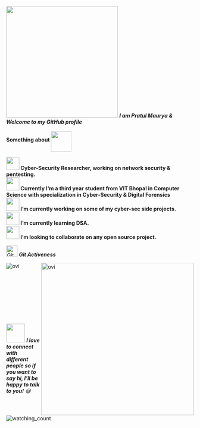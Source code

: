 <img src="https://media.giphy.com/media/GbNb7SVG0TcDxTFy6A/giphy.gif" width="300px">
<em><b>I am Pratul Maurya & Welcome to my GitHub profile</b></em><br><br>
<b><b>Something about</b> <img src="https://media.giphy.com/media/J4bOqeJErzOJlJ9bOb/giphy.gif" height="55" ALIGN="middle">&nbsp;</b>

<b><img src="https://media.giphy.com/media/29LckIukRIDOIvjqjh/giphy.gif" width="35"> Cyber-Security Researcher, working on network security & pentesting. <br>
<img src="https://media.giphy.com/media/gjxYwnMG7Mocmc75DM/giphy.gif" width="35"> Currently I'm a third year student from VIT Bhopal in Computer Science with specialization in Cyber-Security & Digital Forensics  
<img src="https://media.giphy.com/media/lRLzrbhmh5pFf4jOga/giphy.gif" width="35"> I’m currently working on some of my cyber-sec side projects. <br>
<img src="https://media.giphy.com/media/0PGtnC8f4AYoozjq4O/giphy.gif" width="35"> I’m currently learning DSA. <br>
<img src="https://media.giphy.com/media/gF2m2JOyGReppog8hU/giphy.gif" width="35"> I’m looking to collaborate on any open source project. <br></b>

<img src="https://media.giphy.com/media/W5eoZHPpUx9sapR0eu/giphy.gif" width="30" alt="Git"/>&nbsp;<i><b>Git Activeness</b></i></p>



<p><img align="left" src="https://github-readme-stats.vercel.app/api/top-langs?username=pratul-maurya&show_icons=true&locale=en&layout=compact&theme=radical" alt="ovi" /></p>
<p>&nbsp;<img align="right" src="https://github-readme-stats.vercel.app/api?username=pratul-maurya&show_icons=true&locale=en&theme=radical" alt="ovi" width="410" /></p>
<br><br><br><br><br><br><br>

<img src="https://media.giphy.com/media/LnQjpWaON8nhr21vNW/giphy.gif" width="50"> <em><b>I love to connect with different people so if you want to say hi, I'll be happy to talk to you!</b> 😃</em><br><br><br>
<img src="https://komarev.com/ghpvc/?username=pratul-maurya&color=C70039&style=flat-square" alt="watching_count" />
<!--
**pratul-maurya/pratul-maurya** is a ✨ _special_ ✨ repository because its `README.md` (this file) appears on your GitHub profile.

Here are some ideas to get you started:

- 🔭 I’m currently working on ...
- 🌱 I’m currently learning ...
- 👯 I’m looking to collaborate on ...
- 🤔 I’m looking for help with ...
- 💬 Ask me about ...
- 📫 How to reach me: ...
- 😄 Pronouns: ...
- ⚡ Fun fact: ...
-->
